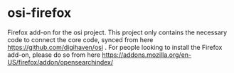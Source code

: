 osi-firefox
===========

Firefox add-on for the osi project. This project only contains the necessary code to connect the core code, synced from here https://github.com/digihaven/osi . For people looking to install the Firefox add-on, please do so from here https://addons.mozilla.org/en-US/firefox/addon/opensearchindex/
